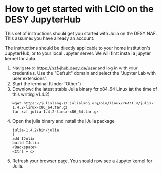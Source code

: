 # How to get started with LCIO on the DESY JupyterHub

This set of instructions should get you started with Julia on the DESY NAF.
This assumes you have already an account.

The instructions should be directly applicable to your home institution's JupyterHub, or to your local Jupyter server.
We will first install a jupyter kernel for Julia. 

1. Navigate to https://naf-jhub.desy.de/user and log in with your credentials. Use the "Default" domain and select the "Jupyter Lab with user extensions".
1. Start the terminal (Under "Other")
1. Downlowd the latest stable Julia binary for x84_64 Linux (at the time of this writing v1.4.2) 
    ```
    wget https://julialang-s3.julialang.org/bin/linux/x64/1.4/julia-1.4.2-linux-x86_64.tar.gz
    tar xzf julia-1.4.2-linux-x86_64.tar.gz
    ```
1. Open the julia binary and install the IJulia package
    ```
    julia-1.4.2/bin/julia
    ]
    add IJulia
    build IJulia
    <Backspace>
    <Ctrl + d>
    ```
1. Refresh your browser page. You should now see a Jupyter kernel for Julia.
